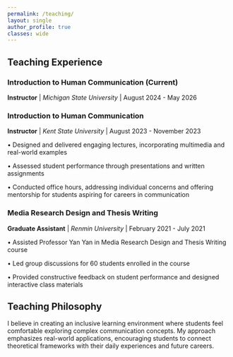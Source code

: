 ```yaml
---
permalink: /teaching/
layout: single
author_profile: true
classes: wide
---
```


## Teaching Experience

### Introduction to Human Communication (Current)
**Instructor** | *Michigan State University* | August 2024 - May 2026

### Introduction to Human Communication
**Instructor** | *Kent State University* | August 2023 - November 2023

• Designed and delivered engaging lectures, incorporating multimedia and real-world examples

• Assessed student performance through presentations and written assignments

• Conducted office hours, addressing individual concerns and offering mentorship for students aspiring for careers in communication

### Media Research Design and Thesis Writing
**Graduate Assistant** | *Renmin University* | February 2021 - July 2021

• Assisted Professor Yan Yan in Media Research Design and Thesis Writing course

• Led group discussions for 60 students enrolled in the course

• Provided constructive feedback on student performance and designed interactive class materials

## Teaching Philosophy

I believe in creating an inclusive learning environment where students feel comfortable exploring complex communication concepts. My approach emphasizes real-world applications, encouraging students to connect theoretical frameworks with their daily experiences and future careers.

